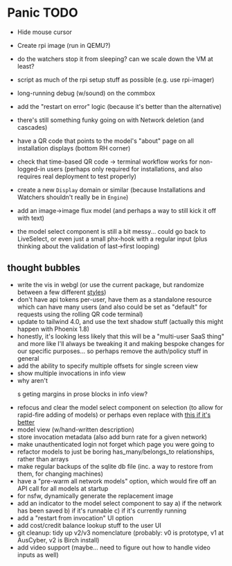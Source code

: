 # Panic TODO

- Hide mouse cursor
- Create rpi image (run in QEMU?)
- do the watchers stop it from sleeping? can we scale down the VM at least?

- script as much of the rpi setup stuff as possible (e.g. use rpi-imager)
- long-running debug (w/sound) on the commbox
- add the "restart on error" logic (because it's better than the alternative)
- there's still something funky going on with Network deletion (and cascades)
- have a QR code that points to the model's "about" page on all installation
  displays (bottom RH corner)
- check that time-based QR code -> terminal workflow works for non-logged-in
  users (perhaps only required for installations, and also requires real
  deployment to test properly)
- create a new `Display` domain or similar (because Installations and Watchers
  shouldn't really be in `Engine`)
- add an image->image flux model (and perhaps a way to still kick it off with
  text)
- the model select component is still a bit messy... could go back to
  LiveSelect, or even just a small phx-hook with a regular input (plus thinking
  about the validation of last->first looping)

## thought bubbles

- write the vis in webgl (or use the current package, but randomize between a
  few different [styles](https://audiomotion.dev/demo/))
- don't have api tokens per-user, have them as a standalone resource which can
  have many users (and also could be set as "default" for requests using the
  rolling QR code terminal)
- update to tailwind 4.0, and use the text shadow stuff (actually this might
  happen with Phoenix 1.8)
- honestly, it's looking less likely that this will be a "multi-user SaaS thing"
  and more like I'll always be tweaking it and making bespoke changes for our
  specific purposes... so perhaps remove the auth/policy stuff in general
- add the ability to specify multiple offsets for single screen view
- show multiple invocations in info view
- why aren't <p>s geting margins in prose blocks in info view?
- refocus and clear the model select component on selection (to allow for
  rapid-fire adding of models) or perhaps even replace with
  [this if it's better](https://hexdocs.pm/autocomplete_input/readme.html)
- model view (w/hand-written description)
- store invocation metadata (also add burn rate for a given network)
- make unauthenticated login not forget which page you were going to
- refactor models to just be boring has_many/belongs_to relationships, rather
  than arrays
- make regular backups of the sqlite db file (inc. a way to restore from them,
  for changing machines)
- have a "pre-warm all network models" option, which would fire off an API call
  for all models at startup
- for nsfw, dynamically generate the replacement image
- add an indicator to the model select component to say a) if the network has
  been saved b) if it's runnable c) if it's currently running
- add a "restart from invocation" UI option
- add cost/credit balance lookup stuff to the user UI
- git cleanup: tidy up v2/v3 nomenclature (probably: v0 is prototype, v1 at
  AusCyber, v2 is Birch install)
- add video support (maybe... need to figure out how to handle video inputs as
  well)
